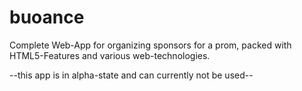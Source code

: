 buoance
=======

Complete Web-App for organizing sponsors for a prom, packed with HTML5-Features and various web-technologies.

--this app is in alpha-state and can currently not be used--
